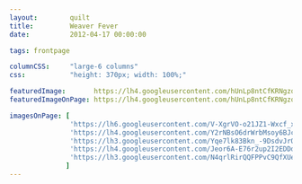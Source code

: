 ```yaml
---
layout:        quilt
title:         Weaver Fever
date:          2012-04-17 00:00:00

tags: frontpage

columnCSS:     "large-6 columns"
css:           "height: 370px; width: 100%;"

featuredImage:       https://lh4.googleusercontent.com/hUnLp8ntCfKRNgzqj8pbe3OXt0MGFT9vYUsZxcgaChk=w470
featuredImageOnPage: https://lh4.googleusercontent.com/hUnLp8ntCfKRNgzqj8pbe3OXt0MGFT9vYUsZxcgaChk=w1000

imagesOnPage: [
               'https://lh6.googleusercontent.com/V-XgrVO-o21JZ1-Wxcf_xN6UKKnYfvmV63nqjfBvX2w=w303',
               'https://lh4.googleusercontent.com/Y2rNBsO6drWrbMsoy6BJcuy9waCg1npkXVG4HhpYuf4=w303',
               'https://lh3.googleusercontent.com/Yqe7lk83Bkn_-9DsdvJrO2XW7T3kWo_S5UaJ15-JgJQ=w303',
               'https://lh4.googleusercontent.com/Jeor6A-E76r2up2I2EDDd43iPJayiefnz6tuy1g2tdc=w303',
               'https://lh3.googleusercontent.com/N4qrlRirQQFPPvC9QfXUeCC1BkwT6k53VrCMJWySCgg=w303'
              ]
---
```

